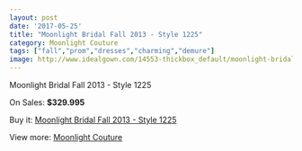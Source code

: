 ```yaml
---
layout: post
date: '2017-05-25'
title: "Moonlight Bridal Fall 2013 - Style 1225"
category: Moonlight Couture
tags: ["fall","prom","dresses","charming","demure"]
image: http://www.idealgown.com/14553-thickbox_default/moonlight-bridal-fall-2013-style-1225.jpg
---
```

Moonlight Bridal Fall 2013 - Style 1225

On Sales: **$329.995**
<a href="https://www.idealgown.com/en/moonlight-couture/5839-moonlight-bridal-fall-2013-style-1225.html"><amp-img layout="responsive" width="600" height="600" src="//www.idealgown.com/14553-thickbox_default/moonlight-bridal-fall-2013-style-1225.jpg" alt="Moonlight Bridal Fall 2013 - Style 1225 0" /></a>
<a href="https://www.idealgown.com/en/moonlight-couture/5839-moonlight-bridal-fall-2013-style-1225.html"><amp-img layout="responsive" width="600" height="600" src="//www.idealgown.com/14554-thickbox_default/moonlight-bridal-fall-2013-style-1225.jpg" alt="Moonlight Bridal Fall 2013 - Style 1225 1" /></a>

Buy it: [Moonlight Bridal Fall 2013 - Style 1225](https://www.idealgown.com/en/moonlight-couture/5839-moonlight-bridal-fall-2013-style-1225.html "Moonlight Bridal Fall 2013 - Style 1225")

View more: [Moonlight Couture](https://www.idealgown.com/en/87-moonlight-couture "Moonlight Couture")